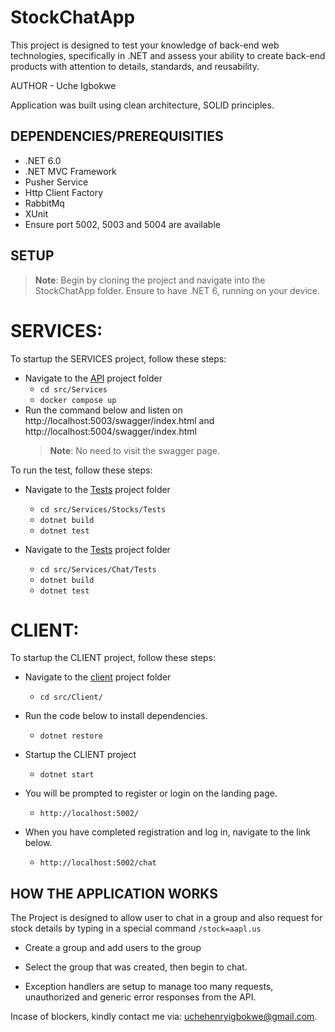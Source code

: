 # StockChatApp
This project is designed to test your knowledge of back-end web technologies, specifically in .NET and assess your ability to create back-end products with attention to details, standards, and reusability. 

AUTHOR - Uche Igbokwe

Application was built using clean architecture, SOLID principles.

## DEPENDENCIES/PREREQUISITIES

* .NET 6.0
* .NET MVC Framework
* Pusher Service
* Http Client Factory
* RabbitMq
* XUnit
* Ensure port 5002, 5003 and 5004 are available

## SETUP

> **Note**: Begin by cloning the project and navigate into the StockChatApp folder. Ensure to have .NET 6, running on your device. 

# SERVICES:
To startup the SERVICES project, follow these steps:

* Navigate to the [API](src/Services/) project folder
  * `cd src/Services`
  * `docker compose up`
* Run the command below and listen on http://localhost:5003/swagger/index.html and http://localhost:5004/swagger/index.html
  > **Note**: No need to visit the swagger page.

To run the test, follow these steps:

* Navigate to the [Tests](src/Services/Stocks/Tests/) project folder
  * `cd src/Services/Stocks/Tests`
  * `dotnet build`
  * `dotnet test`

* Navigate to the [Tests](src/Services/Chat/Tests/) project folder
  * `cd src/Services/Chat/Tests`
  * `dotnet build`
  * `dotnet test`

# CLIENT:
To startup the CLIENT project, follow these steps:

* Navigate to the [client](src/Client/) project folder
  * `cd src/Client/`
* Run the code below to install dependencies.
  * `dotnet restore`  
* Startup the CLIENT project
  * `dotnet start`  

* You will be prompted to register or login on the landing page.
  * `http://localhost:5002/`
* When you have completed registration and log in, navigate to the link below.
  * `http://localhost:5002/chat`  




## HOW THE APPLICATION WORKS
The Project is designed to allow user to chat in a group and also request for stock details by typing in a special command `/stock=aapl.us`


- Create a group and add users to the group

- Select the group that was created, then begin to chat.


- Exception handlers are setup to manage too many requests, unauthorized and generic error responses from the API.


Incase of blockers, kindly contact me via: uchehenryigbokwe@gmail.com.
